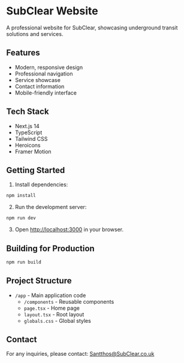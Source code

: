 # SubClear Website

A professional website for SubClear, showcasing underground transit solutions and services.

## Features

- Modern, responsive design
- Professional navigation
- Service showcase
- Contact information
- Mobile-friendly interface

## Tech Stack

- Next.js 14
- TypeScript
- Tailwind CSS
- Heroicons
- Framer Motion

## Getting Started

1. Install dependencies:
```bash
npm install
```

2. Run the development server:
```bash
npm run dev
```

3. Open [http://localhost:3000](http://localhost:3000) in your browser.

## Building for Production

```bash
npm run build
```

## Project Structure

- `/app` - Main application code
  - `/components` - Reusable components
  - `page.tsx` - Home page
  - `layout.tsx` - Root layout
  - `globals.css` - Global styles

## Contact

For any inquiries, please contact: Santthos@SubClear.co.uk 